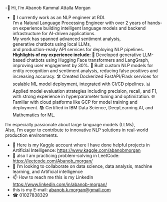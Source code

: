 -👋 Hi, I’m Abanob Kammal Attalla Morgan   
- 🌱 I currently work as an NLP engineer at RDI.  
I’m a Natural Language Processing Engineer with over 2 years of hands-on experience building intelligent language models and backend infrastructure for AI-driven applications.  
My work has spanned advanced sentiment analysis,  
generative chatbots using local LLMs,  
and production-ready API services for deploying NLP pipelines.  
**Highlights of my experience include:**
🚀 Developed generative LLM-based chatbots using Hugging Face transformers and LangGraph, improving user engagement by 30%.
🧠 Built custom NLP models for entity recognition and sentiment analysis, reducing false positives and increasing accuracy.
🛠️ Created Dockerized FastAPI/Flask services for scalable ML model deployment, integrated with CI/CD pipelines.
📊 Applied model evaluation strategies including precision, recall, and F1, with strong experience in hyperparameter tuning and optimization.
🌐 Familiar with cloud platforms like GCP for model training and deployment.
📚 Certified in IBM Data Science, DeepLearning.AI, and Mathematics for ML.

I’m especially passionate about large language models (LLMs),  
Also, I’m eager to contribute to innovative NLP solutions in real-world production environments.

- 🌱 Here is my Kaggle account where I have done helpful projects in Artificial Intelligence: https://www.kaggle.com/abanobmorgan
- 🌱 also I am practicing problem-solving in LeetCode: https://leetcode.com/Abanob_morgan/
- 💞️ I’m looking to collaborate on data science, data analysis, machine learning, and Artificial intelligence 
- 📫 How to reach me this is my LinkedIn https://www.linkedin.com/in/abanob-morgan/
- this is my E-mail: abanob.k.morgan@gmail.com  
- ☎         01027838329

<!---
abanobMorgan/abanobMorgan is a ✨ special ✨ repository because its `README.md` (this file) appears on your GitHub profile.
You can click the Preview link to take a look at your changes.
--->
